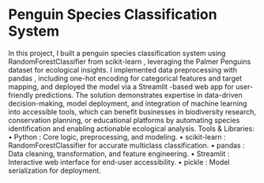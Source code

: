 # Penguin Species Classification System
 In this project, I built a penguin species classification system using RandomForestClassifier from scikit-learn , leveraging the Palmer Penguins dataset for ecological insights. I implemented data preprocessing with pandas , including one-hot encoding for categorical features and target mapping, and deployed the model via a Streamlit -based web app for user-friendly predictions. The solution demonstrates expertise in data-driven decision-making, model deployment, and integration of machine learning into accessible tools, which can benefit businesses in biodiversity research, conservation planning, or educational platforms by automating species identification and enabling actionable ecological analysis. Tools & Libraries: • Python : Core logic, preprocessing, and modeling. • scikit-learn : RandomForestClassifier for accurate multiclass classification. • pandas : Data cleaning, transformation, and feature engineering. • Streamlit : Interactive web interface for end-user accessibility. • pickle : Model serialization for deployment.
